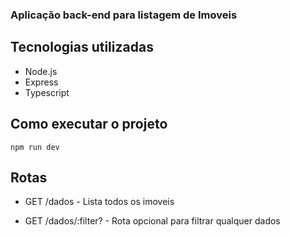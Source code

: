 ### Aplicação back-end para listagem de Imoveis

## Tecnologias utilizadas
- Node.js
- Express
- Typescript

## Como executar o projeto
```npm run dev```

## Rotas
- GET /dados - Lista todos os imoveis

- GET /dados/:filter? - Rota opcional para filtrar qualquer dados
